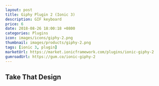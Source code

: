```yaml
---
layout: post
title: Giphy Plugin 2 (Ionic 3)
description: GIF keyboard
price: 6
date: 2018-08-26 18:00:18 +0800
categories: Plugins
icon: images/icons/giphy-2.png
thumbnail: images/products/giphy-2.png
tags: [ionic 3, plugin]
marketUrl: https://market.ionicframework.com/plugins/ionic-giphy-2
gumroadUrl: https://gum.co/ionic-giphy-2
---
```


## Take That Design
